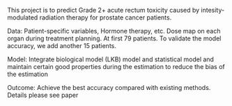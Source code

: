 This project is to predict Grade 2+ acute rectum toxicity caused by intesity-modulated radiation therapy for prostate cancer patients. 

Data: Patient-specific variables, Hormone therapy, etc.
Dose map on each organ during treatment planning. At first 79 patients. To validate the model accuracy, we add another 15 patients.

Model: Integrate biological model (LKB) model and statistical model and maintain certain good properties during the estimation to reduce the bias of the estimation

Outcome: Achieve the best accuracy compared with existing methods. Details please see paper
